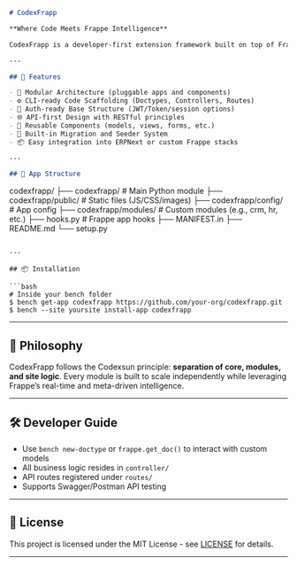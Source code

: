 ```markdown
# CodexFrapp

**Where Code Meets Frappe Intelligence**

CodexFrapp is a developer-first extension framework built on top of Frappe, designed to accelerate the development of scalable, modular, and intelligent custom ERP apps. It blends clean coding principles with the smart features of the Frappe ecosystem—making it perfect for building CRMs, HR systems, Inventory modules, and more.

---

## 🚀 Features

- 🔧 Modular Architecture (pluggable apps and components)
- ⚙️ CLI-ready Code Scaffolding (Doctypes, Controllers, Routes)
- 🔐 Auth-ready Base Structure (JWT/Token/session options)
- 🌐 API-first Design with RESTful principles
- 🧱 Reusable Components (models, views, forms, etc.)
- 🔄 Built-in Migration and Seeder System
- 📦 Easy integration into ERPNext or custom Frappe stacks

---

## 📂 App Structure

```

codexfrapp/
├── codexfrapp/         # Main Python module
├── codexfrapp/public/  # Static files (JS/CSS/images)
├── codexfrapp/config/  # App config
├── codexfrapp/modules/ # Custom modules (e.g., crm, hr, etc.)
├── hooks.py            # Frappe app hooks
├── MANIFEST.in
├── README.md
└── setup.py

````

---

## 📦 Installation

```bash
# Inside your bench folder
$ bench get-app codexfrapp https://github.com/your-org/codexfrapp.git
$ bench --site yoursite install-app codexfrapp
````

---

## 🧠 Philosophy

CodexFrapp follows the Codexsun principle: **separation of core, modules, and site logic**. Every module is built to scale independently while leveraging Frappe’s real-time and meta-driven intelligence.

---

## 🛠 Developer Guide

* Use `bench new-doctype` or `frappe.get_doc()` to interact with custom models
* All business logic resides in `controller/`
* API routes registered under `routes/`
* Supports Swagger/Postman API testing

---

## 📄 License

This project is licensed under the MIT License - see [LICENSE](LICENSE) for details.

---
